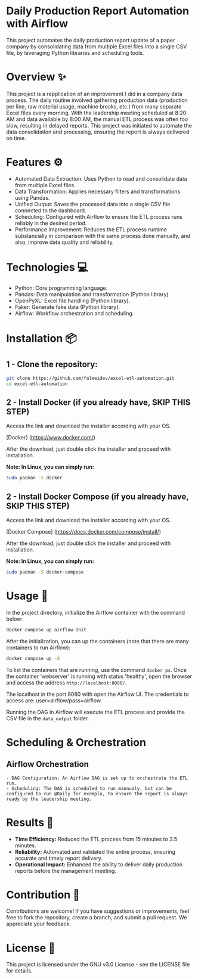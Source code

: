 # Daily Production Report Automation with Airflow

This project automates the daily production report update of a paper company by consolidating data from multiple Excel files into a single CSV file, by leveraging Python libraries and scheduling tools. 

# Overview ✨

This project is a repplication of an improvement I did in a company data process. The daily routine involved gathering production data (production per line, raw material usage, machine breaks, etc.) from many separate Excel files every morning. With the leadership meeting scheduled at 8:20 AM and data available by 8:00 AM, the manual ETL process was often too slow, resulting in delayed reports. This project was initiated to automate the data consolidation and processing, ensuring the report is always delivered on time.

# Features ⚙️

- Automated Data Extraction: Uses Python to read and consolidate data from multiple Excel files.
- Data Transformation: Applies necessary filters and transformations using Pandas.
- Unified Output: Saves the processed data into a single CSV file connected to the dashboard.
- Scheduling: Configured with Airflow to ensure the ETL process runs reliably in the desired period.
- Performance Improvement: Reduces the ETL process runtime substancially in comparison with the same process done manually, and also, improve data quality and reliability.

# Technologies 💻

- Python: Core programming language.
- Pandas: Data manipulation and transformation (Python library).
- OpenPyXL: Excel file handling (Python library).
- Faker: Generate fake data (Python library).
- Airflow: Workflow orchestration and scheduling.

# Installation 📦

## 1 - Clone the repository:

```bash
git clone https://github.com/falmeidev/excel-etl-automation.git
cd excel-etl-automation
```

## 2 - Install Docker (if you already have, SKIP THIS STEP)

Access the link and download the installer according with your OS.

[Docker] (https://www.docker.com/)

After the download, just double click the installer and proceed with installation.

**Note: In Linux, you can simply run:**

``` bash
sudo pacman -S docker
```

## 2 - Install Docker Compose (if you already have, SKIP THIS STEP)

Access the link and download the installer according with your OS.

[Docker Compose] (https://docs.docker.com/compose/install/)

After the download, just double click the installer and proceed with installation.

**Note: In Linux, you can simply run:**

``` bash
sudo pacman -S docker-compose
```

# Usage 🙂

In the project directory, initialize the Airflow container with the command below:

``` bash
docker compose up airflow-init
```

After the initialization, you can up the containers (note that there are many containers to run Airflow):

``` bash
docker compose up -d
```

To list the containers that are running, use the command ```docker ps```. Once the container 'webserver' is running with status 'healthy', open the browser and access the address ```http://localhost:8080/```.

The localhost in the port 8080 with open the Airflow UI. The credentials to access are: user=airflow/pass=airflow. 

Running the DAG in Airflow will execute the ETL process and provide the CSV file in the ```data_output``` folder.

# Scheduling & Orchestration

## Airflow Orchestration

    - DAG Configuration: An Airflow DAG is set up to orchestrate the ETL run.
    - Scheduling: The DAG is scheduled to run mannualy, but can be configured to run @Daily for exemplo, to ensure the report is always ready by the leadership meeting.

# Results 🚀

- **Time Efficiency:** Reduced the ETL process from 15 minutes to 3.5 minutes.
- **Reliability:** Automated and validated the entire process, ensuring accurate and timely report delivery.
- **Operational Impact:** Enhanced the ability to deliver daily production reports before the management meeting.

# Contribution 🤝

Contributions are welcome! If you have suggestions or improvements, feel free to fork the repository, create a branch, and submit a pull request. We appreciate your feedback.

# License 📝

This project is licensed under the GNU v3.0 License - see the LICENSE file for details.
